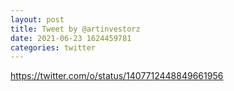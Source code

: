 ```yaml
--- 
layout: post 
title: Tweet by @artinvestorz 
date: 2021-06-23 1624459781 
categories: twitter 
--- 
```

https://twitter.com/o/status/1407712448849661956